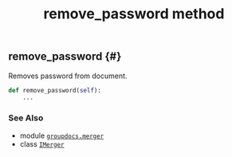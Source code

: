 ﻿---
title: remove_password method
second_title: GroupDocs.Merger for Python via .NET API References
description: 
type: docs
url: /python-net/groupdocs.merger/imerger/remove_password/
is_root: false
weight: 90
---

## remove_password {#}

Removes password from document.



```python
def remove_password(self):
    ...
```





### See Also
* module [`groupdocs.merger`](../../)
* class [`IMerger`](/merger/python-net/groupdocs.merger/imerger)
